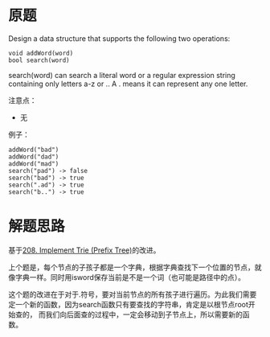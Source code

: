 # 原题
Design a data structure that supports the following two operations:
```
void addWord(word)
bool search(word)
```
search(word) can search a literal word or a regular expression string containing only letters a-z or .. A 
. means it can represent any one letter.


注意点：

  - 无

例子：

```
addWord("bad")
addWord("dad")
addWord("mad")
search("pad") -> false
search("bad") -> true
search(".ad") -> true
search("b..") -> true
```

# 解题思路
基于[208. Implement Trie (Prefix Tree)](https://leetcode.com/problems/implement-trie-prefix-tree/)的改进。

上个题是，每个节点的子孩子都是一个字典，根据字典查找下一个位置的节点，就像字典一样。同时用isword保存当前是不是一个词（也可能是路径中的点）。

这个题的改进在于对于.符号，要对当前节点的所有孩子进行遍历。为此我们需要定一个新的函数，因为search函数只有要查找的字符串，肯定是以根节点root开始查的，
而我们向后面查的过程中，一定会移动到子节点上，所以需要新的函数。
